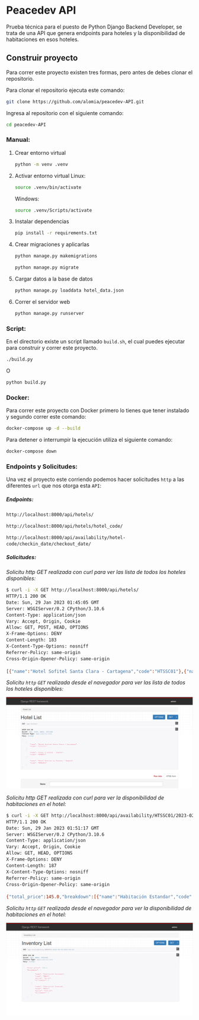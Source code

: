 # Peacedev API

Prueba técnica para el puesto de Python Django Backend Developer, se trata de una API que genera endpoints para hoteles y la disponibilidad de habitaciones en esos hoteles.

## Construir proyecto

Para correr este proyecto existen tres formas, pero antes de debes clonar el repositorio.

Para clonar el repositorio ejecuta este comando:

```bash	
git clone https://github.com/alomia/peacedev-API.git
```

Ingresa al repositorio con el siguiente comando:

```bash
cd peacedev-API
```

### Manual:

1. Crear entorno virtual
   ```bash
   python -m venv .venv
   ```
2. Activar entorno virtual
   Linux:
   ```bash
   source .venv/bin/activate
   ```
   Windows:
   ```bash
   source .venv/Scripts/activate
   ```
3. Instalar dependencias
   ```bash
   pip install -r requirements.txt
   ```
4. Crear migraciones y aplicarlas
   ```bash
   python manage.py makemigrations
   ```
   ```bash
   python manage.py migrate
   ```
4. Cargar datos a la base de datos
   ```bash
   python manage.py loaddata hotel_data.json
   ```
5. Correr el servidor web
   ```bash
   python manage.py runserver
   ```



### Script:

En el directorio existe un script llamado `build.sh`, el cual puedes ejecutar para construir y correr este proyecto.

```bash
./build.py
```

O

```bash
python build.py
```

### Docker:

Para correr este proyecto con Docker primero lo tienes que tener instalado y segundo correr este comando:

```bash
docker-compose up -d --build
```

Para detener o interrumpir la ejecución utiliza el siguiente comando:

```bash
docker-compose down
```



### Endpoints y Solicitudes:

Una vez el proyecto este corriendo podemos hacer solicitudes `http` a las diferentes `url` que nos otorga esta `API`:

##### Endpoints:

`http://localhost:8000/api/hotels/`

`http://localhost:8000/api/hotels/hotel_code/`

`http://localhost:8000/api/availability/hotel-code/checkin_date/checkout_date/`

##### Solicitudes:

*Solicitu http GET realizada con curl para ver las lista de todos los hoteles disponibles:*

```bash
$ curl -i -X GET http://localhost:8000/api/hotels/
HTTP/1.1 200 OK
Date: Sun, 29 Jan 2023 01:45:05 GMT
Server: WSGIServer/0.2 CPython/3.10.6
Content-Type: application/json
Vary: Accept, Origin, Cookie
Allow: GET, POST, HEAD, OPTIONS
X-Frame-Options: DENY
Content-Length: 183
X-Content-Type-Options: nosniff
Referrer-Policy: same-origin
Cross-Origin-Opener-Policy: same-origin

[{"name":"Hotel Sofitel Santa Clara - Cartagena","code":"HTSSC01"},{"name":"Hotel W Bogotá - Bogotá","code":"HTWB01"},{"name":"Hotel Estelar La Fontana - Bogotá","code":"HTELF01"}]
```

*Solicitu `http` `GET` realizada desde el navegador para ver las lista de todos los hoteles disponibles:*

![](./img/resquest-get.png)

*Solicitu http GET realizada con curl para ver la disponibilidad de habitaciones en el hotel:*

```bash
$ curl -i -X GET http://localhost:8000/api/availability/HTSSC01/2023-02-05/2023-02-10/
HTTP/1.1 200 OK
Date: Sun, 29 Jan 2023 01:51:17 GMT
Server: WSGIServer/0.2 CPython/3.10.6
Content-Type: application/json
Vary: Accept, Origin, Cookie
Allow: GET, HEAD, OPTIONS
X-Frame-Options: DENY
Content-Length: 187
X-Content-Type-Options: nosniff
Referrer-Policy: same-origin
Cross-Origin-Opener-Policy: same-origin

{"total_price":145.0,"breakdown":[{"name":"Habitación Estandar","code":"HE01","price":"45.00","allotment":2},{"name":"Habitación Premium","code":"HP01","price":"100.00","allotment":2}]}
```

*Solicitu `http` `GET` realizada desde el navegador para ver la disponibilidad de habitaciones en el hotel:*

![](./img/resquest-get2.png)